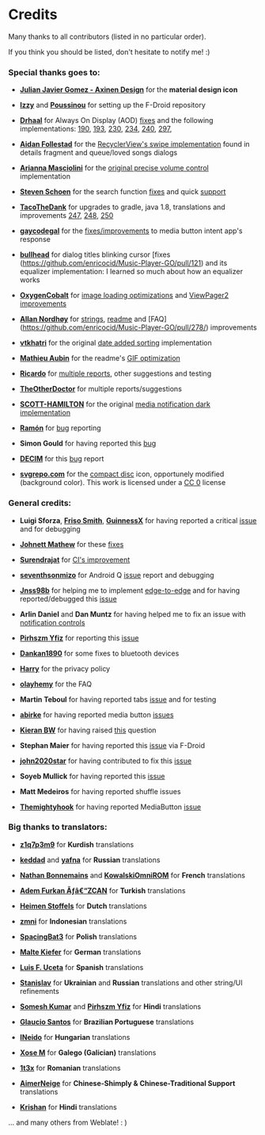 # Credits

Many thanks to all contributors (listed in no particular order).

If you think you should be listed, don't hesitate to notify me! :)

### Special thanks goes to:

- [**Julian Javier Gomez - Axinen Design**](https://github.com/AxinenDesign) for the **material design icon**

- [**Izzy**](https://github.com/IzzySoft) and [**Poussinou**](https://github.com/Poussinou) for setting up the F-Droid repository

- [**Drhaal**](https://github.com/Drhaal) for Always On Display (AOD) [fixes](https://github.com/enricocid/Music-Player-GO/pull/186) and the following implementations: [190](https://github.com/enricocid/Music-Player-GO/pull/190), [193](https://github.com/enricocid/Music-Player-GO/pull/193), [230](https://github.com/enricocid/Music-Player-GO/pull/230), [234](https://github.com/enricocid/Music-Player-GO/pull/234), [240](https://github.com/enricocid/Music-Player-GO/pull/240), [297](https://github.com/enricocid/Music-Player-GO/pull/297),

- [**Aidan Follestad**](https://github.com/afollestad) for the [RecyclerView's swipe implementation](https://github.com/afollestad/recyclical/blob/master/swipe/src/main/java/com/afollestad/recyclical/swipe/SwipeItemTouchListener.kt#L120) found in details fragment and queue/loved songs dialogs

- [**Arianna Masciolini**](https://github.com/harisont) for the [original precise volume control](https://github.com/enricocid/Music-Player-GO/commits?author=harisont) implementation

- [**Steven Schoen**](https://github.com/DSteve595) for the search function [fixes](https://github.com/enricocid/Music-Player-GO/commit/1c27ff3421dbf7820608237dc60a974955efb022) and quick [support](https://github.com/reddit/IndicatorFastScroll/issues/30)

- [**TacoTheDank**](https://github.com/TacoTheDank) for upgrades to gradle, java 1.8, translations and improvements [247](https://github.com/enricocid/Music-Player-GO/issues/247), [248](https://github.com/enricocid/Music-Player-GO/pull/248), [250](https://github.com/enricocid/Music-Player-GO/pull/250)

- [**gaycodegal**](https://github.com/gaycodegal) for the [fixes/improvements](https://github.com/enricocid/Music-Player-GO/pull/332) to media button intent app's response

- [**bullhead**](https://github.com/bullheadandplato) for dialog titles blinking cursor [fixes (https://github.com/enricocid/Music-Player-GO/pull/121) and its equalizer implementation: I learned so much about how an equalizer works

- [**OxygenCobalt**](https://github.com/OxygenCobalt) for [image loading optimizations](https://github.com/enricocid/Music-Player-GO/pull/287) and [ViewPager2 improvements](https://github.com/enricocid/Music-Player-GO/pull/314)

- [**Allan Nordhøy**](https://github.com/comradekingu) 
for [strings](https://github.com/enricocid/Music-Player-GO/pull/227), [readme](https://github.com/enricocid/Music-Player-GO/pull/277) and [FAQ] (https://github.com/enricocid/Music-Player-GO/pull/278/) improvements

- [**vtkhatri**](https://github.com/vtkhatri) for the original [date added sorting](https://github.com/enricocid/Music-Player-GO/commit/fe8077b1c067a7722f2605a0b89afe7e6805311d) implementation

- [**Mathieu Aubin**](https://github.com/mathieu-aubin) for the readme's [GIF optimization](https://github.com/mathieu-aubin/tempgif)

- [**Ricardo**](https://github.com/RickyM7) for [multiple reports](https://github.com/enricocid/Music-Player-GO/issues/220), other suggestions and testing

- [**TheOtherDoctor**](https://github.com/TheOtherDoctor) for multiple reports/suggestions

- [**SCOTT-HAMILTON**](https://github.com/SCOTT-HAMILTON) for the original [media notification dark implementation](https://github.com/enricocid/Music-Player-GO/pull/308/)

- [**Ramón**](https://github.com/proideo) for [bug](https://github.com/enricocid/Music-Player-GO/issues/309) reporting

- **Simon Gould** for having reported this [bug](https://github.com/enricocid/Music-Player-GO/commit/f95b81ce49b9f58418de4a416990ede732d9f715)

- [**DECIM**](https://codeberg.org/quindecim) for this [bug](https://github.com/enricocid/Music-Player-GO/commit/c7dab08d86bf84c2ddb7c058bacdfc5dddb307db) report

- [**svgrepo.com**](https://www.svgrepo.com/) for the [compact disc](https://www.svgrepo.com/svg/181020/compact-disc-music) icon, opportunely modified (background color).
This work is licensed under a [CC 0](https://creativecommons.org/share-your-work/public-domain/cc0/) license


### General credits:

- **Luigi Sforza**, [**Friso Smith**](https://github.com/fwSmit), [**GuinnessX**](https://github.com/GuinnessX) for having reported a critical [issue](https://github.com/enricocid/Music-Player-GO/issues/105) and for debugging

- [**Johnett Mathew**](https://github.com/Johnett) for these [fixes](https://github.com/enricocid/Music-Player-GO/pull/149)

- [**Surendrajat**](https://github.com/Surendrajat) for [CI's improvement](https://github.com/enricocid/Music-Player-GO/pull/257)

- [**seventhsonmizo**](https://github.com/seventhsonmizo) for Android Q [issue](https://github.com/enricocid/Music-Player-GO/issues/110) report and debugging

- [**Jnss98b**](https://github.com/Jnss98b) for helping me to implement [edge-to-edge](https://github.com/enricocid/Music-Player-GO/issues/86) and for having reported/debugged this [issue](https://github.com/enricocid/VectorifyDaHome/issues/17)

- **Arlin Daniel** and **Dan Muntz** for having helped me to fix an issue with [notification controls](https://github.com/enricocid/Music-Player-GO/issues/265)

- [**Pirhszm Yfiz**](https://github.com/pirhszm) for reporting this [issue](https://github.com/enricocid/Music-Player-GO/issues/110#issuecomment-573424280)

- [**Dankan1890**](https://github.com/dankan1890) for some fixes to bluetooth devices

- [**Harry**](https://github.com/HarryHeights) for the privacy policy

- [**olayhemy**](https://github.com/olayhemy) for the FAQ

- **Martin Teboul** for having reported tabs [issue](https://github.com/enricocid/Music-Player-GO/issues/178) and for testing

- [**abirke**](https://github.com/abirke) for having reported media button [issues](https://github.com/enricocid/Music-Player-GO/issues/137)

- [**Kieran BW**](https://github.com/FredHappyface) for having raised [this](https://github.com/enricocid/Music-Player-GO/issues/131) question

- **Stephan Maier** for having reported this [issue](https://github.com/enricocid/Music-Player-GO/commit/06b0375eda3f7c214881af205e64dffbca29dfe7) via F-Droid

- [**john2020star**](https://github.com/john2020star) for having contributed to fix this [issue](https://github.com/enricocid/Music-Player-GO/issues/196)

- **Soyeb Mullick** for having reported this [issue](https://github.com/enricocid/Music-Player-GO/commit/dd1c91d3b62efcd2978a74ef5d64d1615b685c4a)

- **Matt Medeiros** for having reported shuffle issues

- [**Themightyhook**](https://github.com/Themightyhook) for having reported MediaButton [issue](https://github.com/enricocid/Music-Player-GO/issues/311)


### Big thanks to translators:

- [**z1q7p3m9**](https://github.com/z1q7p3m9) for **Kurdish** translations

- [**keddad**](https://github.com/keddad) and [**yafna**](https://github.com/yafna) for **Russian** translations

- [**Nathan Bonnemains**](https://github.com/NathanBnm) and [**KowalskiOmniROM**](https://devhub.io/developer/KowalskiOmniROM) for **French** translations

- [**Adem Furkan Ãƒâ€“ZCAN**](https://github.com/Adem68) for **Turkish** translations

- [**Heimen Stoffels**](https://github.com/Vistaus) for **Dutch** translations

- [**zmni**](https://github.com/zmni) for **Indonesian** translations

- [**SpacingBat3**](https://github.com/SpacingBat3) for **Polish** translations

- [**Malte Kiefer**](https://github.com/beli3ver) for **German** translations

- [**Luis F. Uceta**](https://github.com/uzluisf) for **Spanish** translations

- [**Stanislav**](https://github.com/STWheel) for **Ukrainian** and **Russian** translations and other string/UI refinements

- [**Somesh Kumar**](https://github.com/TheSomeshKumar) and [**Pirhszm Yfiz**](https://github.com/pirhszm) for **Hindi** translations

- [**Glaucio Santos**](https://github.com/7glaucio) for **Brazilian Portuguese** translations

- [**INeido**](https://github.com/Ineido) for **Hungarian** translations

- [**Xose M**](https://github.com/xmgz) for **Galego (Galician)** translations

- [**1t3x**](https://github.com/1t3x) for **Romanian** translations

- [**AimerNeige**](https://github.com/aimerneige) for **Chinese-Shimply & Chinese-Traditional Support** translations

- [**Krishan**](https://github.com/k7bura) for **Hindi** translations

... and many others from Weblate! : )
